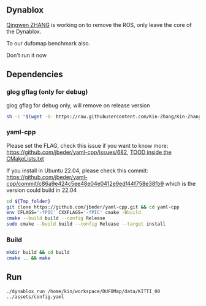 Dynablox
---

[Qingwen ZHANG](kin-zhang.github.io) is working on to remove the ROS, only leave the core of the Dynablox.

To our dufomap benchmark also.

Don't run it now

## Dependencies

### glog gflag (only for debug)
glog gflag for debug only, will remove on release version
```sh
sh -c "$(wget -O- https://raw.githubusercontent.com/Kin-Zhang/Kin-Zhang/main/Dockerfiles/latest_glog_gflag.sh)"
```

### yaml-cpp
Please set the FLAG, check this issue if you want to know more: https://github.com/jbeder/yaml-cpp/issues/682, [TOOD inside the CMakeLists.txt](https://github.com/jbeder/yaml-cpp/issues/566)

If you install in Ubuntu 22.04, please check this commit: https://github.com/jbeder/yaml-cpp/commit/c86a9e424c5ee48e04e0412e9edf44f758e38fb9 which is the version could build in 22.04

```sh
cd ${Tmp_folder}
git clone https://github.com/jbeder/yaml-cpp.git && cd yaml-cpp
env CFLAGS='-fPIC' CXXFLAGS='-fPIC' cmake -Bbuild
cmake --build build --config Release
sudo cmake --build build --config Release --target install
```
### Build
```bash
mkdir build && cd build
cmake .. && make
```

## Run
```
./dynablox_run /home/kin/workspace/DUFOMap/data/KITTI_00 ../assets/config.yaml
```
